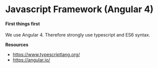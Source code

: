 # Javascript Framework (Angular 4)

#### First things first
We use Angular 4. Therefore strongly use typescript and ES6 syntax.

**Resources**

* <https://www.typescriptlang.org/>
* <https://angular.io/>